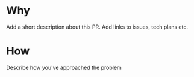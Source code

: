 # Why
Add a short description about this PR.
Add links to issues, tech plans etc.

# How
Describe how you've approached the problem